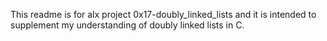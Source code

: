 This readme is for alx project 0x17-doubly_linked_lists and it is intended to supplement my understanding of doubly linked lists in C.
